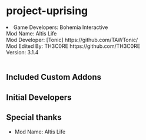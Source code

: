 project-uprising
================
<li>Game Developers: Bohemia Interactive<br>
Mod Name: Altis Life<br>
Mod Developer: [Tonic] https://github.com/TAWTonic/<br>
Mod Edited By: TH3C0RE https://github.com/TH3C0RE<br>
Version: 3.1.4</li><br>

<h2>Included Custom Addons</h2>
<h2>Initial Developers</h2>
<h2>Special thanks</h2>

<ul>
  <li>Mod Name: Altis Life</li>
</ul>
